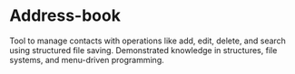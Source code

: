 # Address-book
 Tool to manage contacts with operations like add, edit, delete, and search using structured file  saving. Demonstrated knowledge in structures, file systems, and menu-driven programming.
